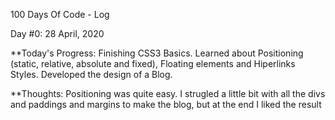 100 Days Of Code - Log

Day #0: 28 April, 2020

**Today's Progress: Finishing CSS3 Basics. Learned about Positioning (static, relative, absolute and fixed), Floating elements and Hiperlinks Styles. Developed the design of a Blog.

**Thoughts: Positioning was quite easy. I strugled a little bit with all the divs and paddings and margins to make the blog, but at the end I liked the result

